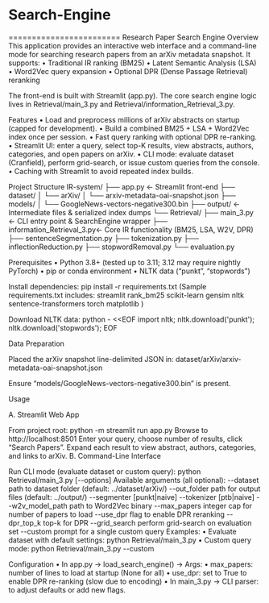 # Search-Engine
======================== Research Paper Search Engine
Overview
This application provides an interactive web interface and a command-line mode for searching research papers from an arXiv metadata snapshot. It supports: • Traditional IR ranking (BM25) • Latent Semantic Analysis (LSA) • Word2Vec query expansion • Optional DPR (Dense Passage Retrieval) reranking

The front-end is built with Streamlit (app.py). The core search engine logic lives in Retrieval/main_3.py and Retrieval/information_Retrieval_3.py.

Features
• Load and preprocess millions of arXiv abstracts on startup (capped for development). • Build a combined BM25 + LSA + Word2Vec index once per session. • Fast query ranking with optional DPR re-ranking. • Streamlit UI: enter a query, select top-K results, view abstracts, authors, categories, and open papers on arXiv. • CLI mode: evaluate dataset (Cranfield), perform grid-search, or issue custom queries from the console. • Caching with Streamlit to avoid repeated index builds.

Project Structure
IR-system/ ├── app.py ← Streamlit front-end
├── dataset/
│ └── arXiv/
│ └── arxiv-metadata-oai-snapshot.json
├── models/
│ └── GoogleNews-vectors-negative300.bin
├── output/ ← Intermediate files & serialized index dumps
└── Retrieval/
├── main_3.py ← CLI entry point & SearchEngine wrapper
├── information_Retrieval_3.py← Core IR functionality (BM25, LSA, W2V, DPR)
├── sentenceSegmentation.py
├── tokenization.py
├── inflectionReduction.py
├── stopwordRemoval.py
└── evaluation.py 

Prerequisites
• Python 3.8+ (tested up to 3.11; 3.12 may require nightly PyTorch)
• pip or conda environment
• NLTK data (“punkt”, “stopwords”)




Install dependencies:
pip install -r requirements.txt
(Sample requirements.txt includes:
streamlit
rank_bm25
scikit-learn
gensim
nltk
sentence-transformers
torch
matplotlib
)

Download NLTK data:
python - <<EOF
import nltk;
nltk.download('punkt');
nltk.download('stopwords');
EOF

Data Preparation

Placed the arXiv snapshot line-delimited JSON in:
dataset/arXiv/arxiv-metadata-oai-snapshot.json

Ensure “models/GoogleNews-vectors-negative300.bin” is present.

Usage

A. Streamlit Web App

From project root:
python -m streamlit run app.py
Browse to http://localhost:8501
Enter your query, choose number of results, click “Search Papers”.
Expand each result to view abstract, authors, categories, and links to arXiv.
B. Command-Line Interface

Run CLI mode (evaluate dataset or custom query):
python Retrieval/main_3.py [--options]
Available arguments (all optional):
--dataset path to dataset folder (default: ../dataset/arXiv/)
--out_folder path for output files (default: ../output/)
--segmenter [punkt|naive]
--tokenizer [ptb|naive]
--w2v_model_path path to Word2Vec binary
--max_papers integer cap for number of papers to load
--use_dpr flag to enable DPR reranking
--dpr_top_k top-k for DPR
--grid_search perform grid-search on evaluation set
--custom prompt for a single custom query
Examples:
• Evaluate dataset with default settings:
python Retrieval/main_3.py
• Custom query mode:
python Retrieval/main_3.py --custom

Configuration
• In app.py → load_search_engine() → Args:
• max_papers: number of lines to load at startup (None for all)
• use_dpr: set to True to enable DPR re-ranking (slow due to encoding)
• In main_3.py → CLI parser: to adjust defaults or add new flags.
